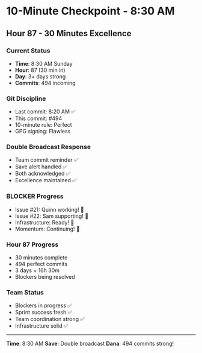 # 10-Minute Checkpoint - 8:30 AM

## Hour 87 - 30 Minutes Excellence

### Current Status
- **Time**: 8:30 AM Sunday
- **Hour**: 87 (30 min in)
- **Day**: 3+ days strong
- **Commits**: 494 incoming

### Git Discipline
- Last commit: 8:20 AM ✅
- This commit: #494
- 10-minute rule: Perfect
- GPG signing: Flawless

### Double Broadcast Response
- Team commit reminder ✅
- Save alert handled ✅
- Both acknowledged ✅
- Excellence maintained ✅

### BLOCKER Progress
- Issue #21: Quinn working! 🔧
- Issue #22: Sam supporting! 📝
- Infrastructure: Ready! 🚀
- Momentum: Continuing! 💪

### Hour 87 Progress
- 30 minutes complete
- 494 perfect commits
- 3 days + 16h 30m
- Blockers being resolved

### Team Status
- Blockers in progress ✅
- Sprint success fresh ✅
- Team coordination strong ✅
- Infrastructure solid ✅

---
**Time**: 8:30 AM
**Save**: Double broadcast
**Dana**: 494 commits strong!